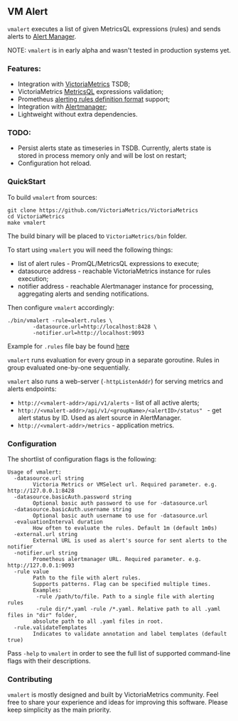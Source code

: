 ## VM Alert

`vmalert` executes a list of given MetricsQL expressions (rules) and
sends alerts to [Alert Manager](https://github.com/prometheus/alertmanager).   

NOTE: `vmalert` is in early alpha and wasn't tested in production systems yet.

### Features:
* Integration with [VictoriaMetrics](https://github.com/VictoriaMetrics/VictoriaMetrics) TSDB;
* VictoriaMetrics [MetricsQL](https://github.com/VictoriaMetrics/VictoriaMetrics/wiki/MetricsQL)
 expressions validation;
* Prometheus [alerting rules definition format](https://prometheus.io/docs/prometheus/latest/configuration/alerting_rules/#defining-alerting-rules)
 support;
* Integration with [Alertmanager](https://github.com/prometheus/alertmanager);
* Lightweight without extra dependencies.

### TODO:
* Persist alerts state as timeseries in TSDB. Currently, alerts state is stored
in process memory only and will be lost on restart;
* Configuration hot reload.

### QuickStart

To build `vmalert` from sources:
```
git clone https://github.com/VictoriaMetrics/VictoriaMetrics
cd VictoriaMetrics
make vmalert
```
The build binary will be placed to `VictoriaMetrics/bin` folder.

To start using `vmalert` you will need the following things:
* list of alert rules - PromQL/MetricsQL expressions to execute;
* datasource address - reachable VictoriaMetrics instance for rules execution;
* notifier address - reachable Alertmanager instance for processing, 
aggregating alerts and sending notifications.

Then configure `vmalert` accordingly:
```
./bin/vmalert -rule=alert.rules \
		-datasource.url=http://localhost:8428 \
        -notifier.url=http://localhost:9093
```

Example for `.rules` file bay be found [here](https://github.com/VictoriaMetrics/VictoriaMetrics/blob/master/app/vmalert/testdata/rules0-good.rules)

`vmalert` runs evaluation for every group in a separate goroutine.
Rules in group evaluated one-by-one sequentially. 

`vmalert` also runs a web-server (`-httpListenAddr`) for serving metrics and alerts endpoints:
* `http://<vmalert-addr>/api/v1/alerts` - list of all active alerts;
* `http://<vmalert-addr>/api/v1/<groupName>/<alertID>/status" ` - get alert status by ID.
Used as alert source in AlertManager.
* `http://<vmalert-addr>/metrics` - application metrics.

### Configuration

The shortlist of configuration flags is the following:
```
Usage of vmalert:
  -datasource.url string
        Victoria Metrics or VMSelect url. Required parameter. e.g. http://127.0.0.1:8428
  -datasource.basicAuth.password string
        Optional basic auth password to use for -datasource.url
  -datasource.basicAuth.username string
        Optional basic auth username to use for -datasource.url
  -evaluationInterval duration
        How often to evaluate the rules. Default 1m (default 1m0s)
  -external.url string
        External URL is used as alert's source for sent alerts to the notifier
  -notifier.url string
        Prometheus alertmanager URL. Required parameter. e.g. http://127.0.0.1:9093
  -rule value
        Path to the file with alert rules. 
        Supports patterns. Flag can be specified multiple times. 
        Examples:
         -rule /path/to/file. Path to a single file with alerting rules
         -rule dir/*.yaml -rule /*.yaml. Relative path to all .yaml files in "dir" folder, 
        absolute path to all .yaml files in root.
  -rule.validateTemplates
        Indicates to validate annotation and label templates (default true)
```

Pass `-help` to `vmalert` in order to see the full list of supported 
command-line flags with their descriptions.

### Contributing

`vmalert` is mostly designed and built by VictoriaMetrics community.
Feel free to share your experience and ideas for improving this 
software. Please keep simplicity as the main priority.